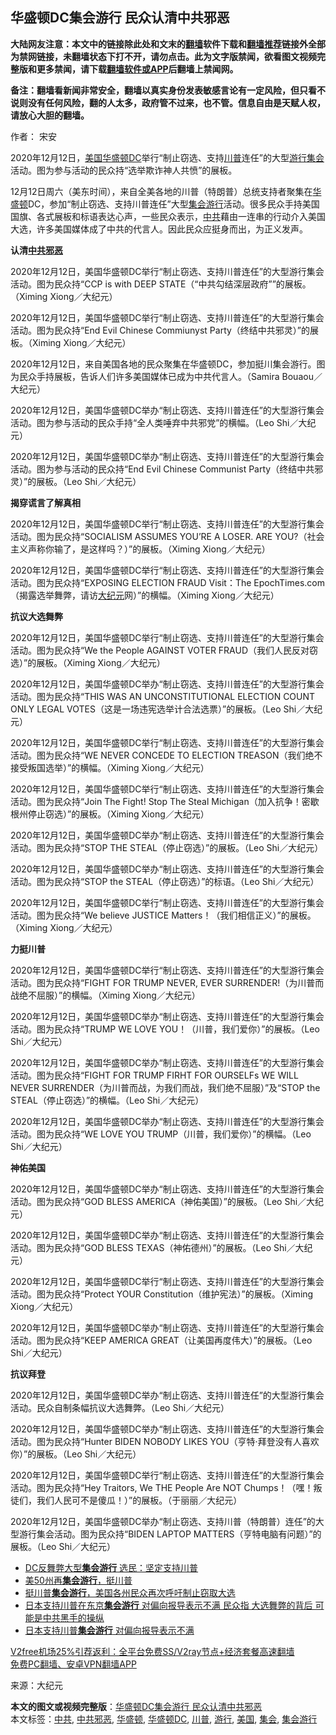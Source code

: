  <h2>华盛顿DC集会游行 民众认清中共邪恶</h2> <p class="notice"><b>大陆网友注意：本文中的链接除此处和文末的<a href="https://github.com/bannedbook/fanqiang" >翻墙</a>软件下载和<a href="https://github.com/killgcd/justmysocks/blob/master/README.md">翻墙推荐</a>链接外全部为禁网链接，未翻墙状态下打不开，请勿点击。此为文字版禁闻，欲看图文视频完整版和更多禁闻，请下载<a href="https://github.com/bannedbook/fanqiang">翻墙软件或APP</a>后翻墙上禁闻网。</p><p>备注：翻墙看新闻非常安全，翻墙以真实身份发表敏感言论有一定风险，但只看不说则没有任何风险，翻的人太多，政府管不过来，也不管。信息自由是天赋人权，请放心大胆的翻墙。</b></p>  <div class="entry"> <p>作者： 宋安</p> <p id="conimg">2020年12月12日，<a href="https://www.bannedbook.org/bnews/tag/%e7%be%8e%e5%9b%bd/" class="st_tag internal_tag" rel="tag" title="标签 美国 下的日志">美国</a><a href="https://www.bannedbook.org/bnews/tag/%E5%8D%8E%E7%9B%9B%E9%A1%BFDC/" class="st_tag internal_tag" rel="tag" title="标签 华盛顿DC 下的日志">华盛顿DC</a>举行“制止窃选、支持<a href="https://www.bannedbook.org/bnews/tag/%e5%b7%9d%e6%99%ae/" class="st_tag internal_tag" rel="tag" title="标签 川普 下的日志">川普</a>连任”的大型<a href="https://www.bannedbook.org/bnews/tag/%e6%b8%b8%e8%a1%8c/" class="st_tag internal_tag" rel="tag" title="标签 游行 下的日志">游行</a><a href="https://www.bannedbook.org/bnews/tag/%E9%9B%86%E4%BC%9A/" class="st_tag internal_tag" rel="tag" title="标签 集会 下的日志">集会</a>活动。图为参与活动的民众持“选举欺诈神人共愤”的展板。</p> <p>12月12日周六（美东时间），来自全美各地的川普（特朗普）总统支持者聚集在<a href="https://www.bannedbook.org/bnews/tag/%e5%8d%8e%e7%9b%9b%e9%a1%bf/" class="st_tag internal_tag" rel="tag" title="标签 华盛顿 下的日志">华盛顿</a>DC，参加“制止窃选、支持川普连任”大型<a href="https://www.bannedbook.org/bnews/tag/%E9%9B%86%E4%BC%9A%E6%B8%B8%E8%A1%8C/" class="st_tag internal_tag" rel="tag" title="标签 集会游行 下的日志">集会游行</a>活动。很多民众手持美国国旗、各式展板和标语表达心声，一些民众表示，<a href="https://www.bannedbook.org/bnews/tag/%e4%b8%ad%e5%85%b1/" class="st_tag internal_tag" rel="tag" title="标签 中共 下的日志">中共</a>藉由一连串的行动介入美国大选，许多美国媒体成了中共的代言人。因此民众应挺身而出，为正义发声。</p> <p><strong>认清<a href="https://www.bannedbook.org/bnews/tag/%E4%B8%AD%E5%85%B1%E9%82%AA%E6%81%B6/" class="st_tag internal_tag" rel="tag" title="标签 中共邪恶 下的日志">中共邪恶</a></strong></p> <p>2020年12月12日，美国华盛顿DC举行“制止窃选、支持川普连任”的大型游行集会活动。图为民众持“CCP is with DEEP STATE（“中共勾结深层政府””的展板。（Ximing Xiong／大纪元）</p> <p>2020年12月12日，美国华盛顿DC举行“制止窃选、支持川普连任”的大型游行集会活动。图为民众持“End Evil Chinese Commiunyst Party（终结中共邪灵）”的展板。（Ximing Xiong／大纪元）</p> <p>2020年12月12日，来自美国各地的民众聚集在华盛顿DC，参加挺川集会游行。图为民众手持展板，告诉人们许多美国媒体已成为中共代言人。（Samira Bouaou／大纪元）</p> <p>2020年12月12日，美国华盛顿DC举办“制止窃选、支持川普连任”的大型游行集会活动。图为参与活动的民众手持“全人类唾弃中共邪党”的横幅。（Leo Shi／大纪元）</p> <p>2020年12月12日，美国华盛顿DC举办“制止窃选、支持川普连任”的大型游行集会活动。图为参与活动的民众持“End Evil Chinese Communist Party（终结中共邪灵）”的展板。（Leo Shi／大纪元）</p>  <p><strong>揭穿谎言了解真相</strong></p> <p>2020年12月12日，美国华盛顿DC举行“制止窃选、支持川普连任”的大型游行集会活动。图为民众持“SOCIALISM ASSUMES YOU’RE A LOSER. ARE YOU?（社会主义声称你输了，是这样吗？）”的展板。（Ximing Xiong／大纪元）</p> <p>2020年12月12日，美国华盛顿DC举行“制止窃选、支持川普连任”的大型游行集会活动。图为民众持“EXPOSING ELECTION FRAUD Visit：The EpochTimes.com（揭露选举舞弊，请访<span class='wp_keywordlink_affiliate'><a href="http://www.epochtimes.com/" title="大纪元" target="_blank">大纪元</a></span>网）”的横幅。（Ximing Xiong／大纪元）</p> <p><strong>抗议大选舞弊</strong></p> <p>2020年12月12日，美国华盛顿DC举行“制止窃选、支持川普连任”的大型游行集会活动。图为民众持“We the People AGAINST VOTER FRAUD（我们人民反对窃选）”的展板。（Ximing Xiong／大纪元）</p> <p>2020年12月12日，美国华盛顿DC举办“制止窃选、支持川普连任”的大型游行集会活动。图为民众持“THIS WAS AN UNCONSTITUTIONAL ELECTION COUNT ONLY LEGAL VOTES（这是一场违宪选举计合法选票）”的展板。（Leo Shi／大纪元）</p> <p>2020年12月12日，美国华盛顿DC举行“制止窃选、支持川普连任”的大型游行集会活动。图为民众持“WE NEVER CONCEDE TO ELECTION TREASON（我们绝不接受叛国选举）”的横幅。（Ximing Xiong／大纪元）</p> <p>2020年12月12日，美国华盛顿DC举行“制止窃选、支持川普连任”的大型游行集会活动。图为民众持“Join The Fight! Stop The Steal Michigan（加入抗争！密歇根州停止窃选）”的展板。（Ximing Xiong／大纪元）</p> <p>2020年12月12日，美国华盛顿DC举办“制止窃选、支持川普连任”的大型游行集会活动。图为民众持“STOP THE STEAL（停止窃选）”的展板。（Leo Shi／大纪元）</p>  <p>2020年12月12日，美国华盛顿DC举办“制止窃选、支持川普连任”的大型游行集会活动。图为民众持“STOP the STEAL（停止窃选）”的标语。（Leo Shi／大纪元）</p> <p>2020年12月12日，美国华盛顿DC举行“制止窃选、支持川普连任”的大型游行集会活动。图为民众持“We believe JUSTICE Matters！（我们相信正义）”的展板。（Ximing Xiong／大纪元）</p> <p><strong>力挺川普</strong></p> <p>2020年12月12日，美国华盛顿DC举行“制止窃选、支持川普连任”的大型游行集会活动。图为民众持“FIGHT FOR TRUMP NEVER, EVER SURRENDER!（为川普而战绝不屈服）”的横幅。（Ximing Xiong／大纪元）</p> <p>2020年12月12日，美国华盛顿DC举办“制止窃选、支持川普连任”的大型游行集会活动。图为民众持“TRUMP WE LOVE YOU！（川普，我们爱你）”的展板。（Leo Shi／大纪元）</p> <p>2020年12月12日，美国华盛顿DC举办“制止窃选、支持川普连任”的大型游行集会活动。图为民众持“FIGHT FOR TRUMP FIRHT FOR OURSELFs WE WILL NEVER SURRENDER（为川普而战，为我们而战，我们绝不屈服）”及“STOP the STEAL（停止窃选）”的横幅。（Leo Shi／大纪元）</p> <p>2020年12月12日，美国华盛顿DC举办“制止窃选、支持川普连任”的大型游行集会活动。图为民众持“WE LOVE YOU TRUMP（川普，我们爱你）”的横幅。（Leo Shi／大纪元）</p> <p><strong>神佑美国</strong></p> <p>2020年12月12日，美国华盛顿DC举办“制止窃选、支持川普连任”的大型游行集会活动。图为民众持“GOD BLESS AMERICA（神佑美国）”的展板。（Leo Shi／大纪元）</p>  <p>2020年12月12日，美国华盛顿DC举办“制止窃选、支持川普连任”的大型游行集会活动。图为民众持“GOD BLESS TEXAS（神佑德州）”的展板。（Leo Shi／大纪元）</p> <p>2020年12月12日，美国华盛顿DC举行“制止窃选、支持川普连任”的大型游行集会活动。图为民众持“Protect YOUR Constitution（维护宪法）”的展板。（Ximing Xiong／大纪元）</p> <p>2020年12月12日，美国华盛顿DC举办“制止窃选、支持川普连任”的大型游行集会活动。图为民众持“KEEP AMERICA GREAT（让美国再度伟大）”的展板。（Leo Shi／大纪元）</p> <p><strong>抗议拜登</strong></p> <p>2020年12月12日，美国华盛顿DC举办“制止窃选、支持川普连任”的大型游行集会活动。民众自制条幅抗议大选舞弊。（Leo Shi／大纪元）</p> <p>2020年12月12日，美国华盛顿DC举办“制止窃选、支持川普连任”的大型游行集会活动。图为民众持“Hunter BIDEN NOBODY LIKES YOU（亨特‧拜登没有人喜欢你）”的展板。（Leo Shi／大纪元）</p> <p>2020年12月12日，美国华盛顿DC举行“制止窃选、支持川普连任”的大型游行集会活动。图为民众持“Hey Traitors, We THE People Are NOT Chumps！（嘿！叛徒们，我们人民可不是傻瓜！）”的展板。（于丽丽／大纪元）</p> <p>2020年12月12日，美国华盛顿DC举办“制止窃选、支持川普（特朗普）连任”的大型游行集会活动。图为民众持“BIDEN LAPTOP MATTERS（亨特电脑有问题）”的展板。（Leo Shi／大纪元）</p> <ul class='op-related-articles' title='相关阅读'> <li><a href='https://www.bannedbook.org/bnews/bannedvideo/20201214/1447340.html' target='_blank'>DC反舞弊大型<b>集会游行</b> 选民：坚定支持川普</a></li> <li><a href='https://www.bannedbook.org/bnews/taiwannews/20201203/1441442.html' target='_blank'>美50州再<b>集会游行</b>，挺川普</a></li> <li><a href='https://www.bannedbook.org/bnews/taiwannews/20201202/1440753.html' target='_blank'>挺川普<b>集会游行</b>，美国各州民众再次呼吁制止窃取大选</a></li> <li><a href='https://www.bannedbook.org/bnews/bannedvideo/20201201/1439771.html' target='_blank'>日本支持川普在东京<b>集会游行</b> 对偏向报导表示不满 民众指 大选舞弊的背后 可能是中共黑手的操纵</a></li> <li><a href='https://www.bannedbook.org/bnews/taiwannews/20201130/1439537.html' target='_blank'>日本支持川普<b>集会游行</b> 对偏向报导表示不满</a></li> </ul> <p class="texttj"> <a href="https://www.bannedbook.org/forum23/topic22702.html" target="_blank">V2free机场25%引荐返利：全平台免费SS/V2ray节点+经济套餐高速翻墙</a><br/> <a href="https://github.com/bannedbook/fanqiang/wiki/%E7%A6%81%E9%97%BB%E7%BD%91%E5%AE%89%E5%8D%93%E7%BF%BB%E5%A2%99%E6%96%B0%E9%97%BBAPP" target="_blank">免费PC翻墙、安卓VPN翻墙APP</a></p><p> 来源：大纪元 </p> <a name='sharetosocial'></a>       <div><b>本文的图文或视频完整版</b>：<a href='https://www.bannedbook.org/bnews/cbnews/20201215/1447850.html'>华盛顿DC集会游行 民众认清中共邪恶</a></div>  </div><!--END ENTRY--> <div class="postfooter"> <div>本文标签：<a href="https://www.bannedbook.org/bnews/tag/%e4%b8%ad%e5%85%b1/" rel="tag">中共</a>, <a href="https://www.bannedbook.org/bnews/tag/%E4%B8%AD%E5%85%B1%E9%82%AA%E6%81%B6/" rel="tag">中共邪恶</a>, <a href="https://www.bannedbook.org/bnews/tag/%e5%8d%8e%e7%9b%9b%e9%a1%bf/" rel="tag">华盛顿</a>, <a href="https://www.bannedbook.org/bnews/tag/%E5%8D%8E%E7%9B%9B%E9%A1%BFDC/" rel="tag">华盛顿DC</a>, <a href="https://www.bannedbook.org/bnews/tag/%e5%b7%9d%e6%99%ae/" rel="tag">川普</a>, <a href="https://www.bannedbook.org/bnews/tag/%e6%b8%b8%e8%a1%8c/" rel="tag">游行</a>, <a href="https://www.bannedbook.org/bnews/tag/%e7%be%8e%e5%9b%bd/" rel="tag">美国</a>, <a href="https://www.bannedbook.org/bnews/tag/%E9%9B%86%E4%BC%9A/" rel="tag">集会</a>, <a href="https://www.bannedbook.org/bnews/tag/%E9%9B%86%E4%BC%9A%E6%B8%B8%E8%A1%8C/" rel="tag">集会游行</a></div>  </div><!--END POSTFOOTER--> 
